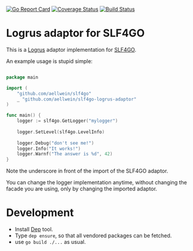 [![Go Report Card](https://goreportcard.com/badge/github.com/aellwein/slf4go-logrus-adaptor)](https://goreportcard.com/report/github.com/aellwein/slf4go-logrus-adaptor)
[![Coverage Status](https://img.shields.io/coveralls/github/aellwein/slf4go-logrus-adaptor/master.svg)](https://coveralls.io/github/aellwein/slf4go-logrus-adaptor?branch=master)
[![Build Status](https://img.shields.io/travis/aellwein/slf4go-native-adaptor/master.svg)](https://travis-ci.org/aellwein/slf4go-native-adaptor) 


# Logrus adaptor for SLF4GO

This is a [Logrus](https://github.com/sirupsen/logrus) adaptor implementation for [SLF4GO](https://github.com/aellwein/slf4go).

An example usage is stupid simple:

```go

package main

import (
	"github.com/aellwein/slf4go"
	_ "github.com/aellwein/slf4go-logrus-adaptor"
)

func main() {
    logger := slf4go.GetLogger("mylogger")
    
    logger.SetLevel(slf4go.LevelInfo)
    
    logger.Debug("don't see me!")
    logger.Info("It works!")
    logger.Warnf("The answer is %d", 42)
}
```
Note the underscore in front of the import of the SLF4GO adaptor.

You can change the logger implementation anytime, without changing the facade you are using, only by changing 
the imported adaptor.

# Development

* Install [Dep](https://github.com/golang/dep) tool.
* Type ``dep ensure``, so that all vendored packages can be fetched.
* use ``go build ./...`` as usual.